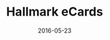 ---
layout: site
title: "Hallmark eCards"
date: 2016-05-23
categories: [community]
version: 1.4.9
major: 1
minor: 4
patch: 9
slug: hallmark-ecards
link: https://www.hallmarkecards.com/
permalink: /sites/:slug
---